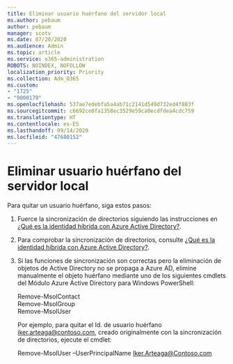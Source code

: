 ```yaml
---
title: Eliminar usuario huérfano del servidor local
ms.author: pebaum
author: pebaum
manager: scotv
ms.date: 07/20/2020
ms.audience: Admin
ms.topic: article
ms.service: o365-administration
ROBOTS: NOINDEX, NOFOLLOW
localization_priority: Priority
ms.collection: Adm_O365
ms.custom:
- "1725"
- "9000179"
ms.openlocfilehash: 537ae7edebfa5a4ab71c2141d549d732ed4f883f
ms.sourcegitcommit: c6692ce0fa1358ec3529e59ca0ecdfdea4cdc759
ms.translationtype: HT
ms.contentlocale: es-ES
ms.lasthandoff: 09/14/2020
ms.locfileid: "47680152"
---
```

# <a name="delete-orphaned-user-from-on-premises-server"></a>Eliminar usuario huérfano del servidor local

Para quitar un usuario huérfano, siga estos pasos:

1. Fuerce la sincronización de directorios siguiendo las instrucciones en [¿Qué es la identidad híbrida con Azure Active Directory?](https://technet.microsoft.com/library/jj151771.aspx#bkmk_synchronizedirectories).

2. Para comprobar la sincronización de directorios, consulte [¿Qué es la identidad híbrida con Azure Active Directory?](https://technet.microsoft.com/library/jj151797.aspx).

3. Si las funciones de sincronización son correctas pero la eliminación de objetos de Active Directory no se propaga a Azure AD, elimine manualmente el objeto huérfano mediante uno de los siguientes cmdlets del Módulo Azure Active Directory para Windows PowerShell:

    Remove-MsolContact  
    Remove-MsolGroup  
    Remove-MsolUser

    Por ejemplo, para quitar el Id. de usuario huérfano iker.arteaga@contoso.com, creado originalmente con la sincronización de directorios, ejecute el cmdlet:

    Remove-MsolUser –UserPrincipalName Iker.Arteaga@Contoso.com